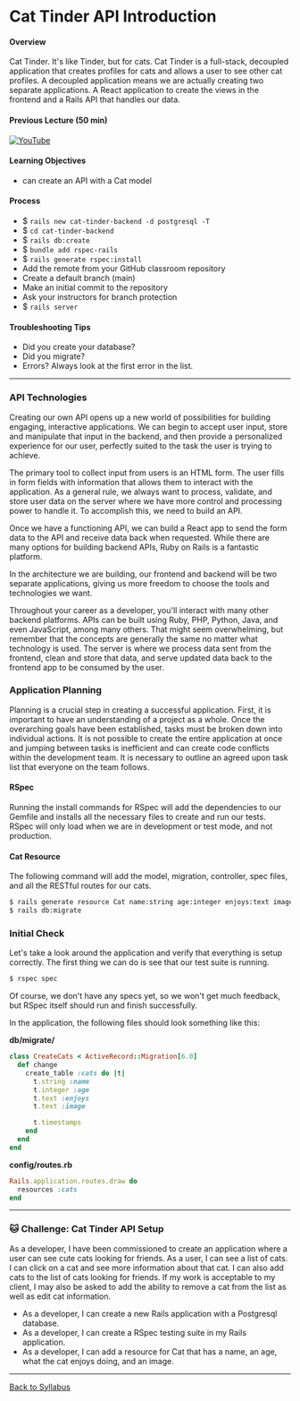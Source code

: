 # Cat Tinder API Introduction

#### Overview

Cat Tinder. It's like Tinder, but for cats. Cat Tinder is a full-stack, decoupled application that creates profiles for cats and allows a user to see other cat profiles. A decoupled application means we are actually creating two separate applications. A React application to create the views in the frontend and a Rails API that handles our data.

#### Previous Lecture (50 min)

[![YouTube](http://img.youtube.com/vi/RTUWQ_AIEZ8/0.jpg)](https://www.youtube.com/watch?v=RTUWQ_AIEZ8)

#### Learning Objectives

- can create an API with a Cat model

#### Process

- $ `rails new cat-tinder-backend -d postgresql -T`
- $ `cd cat-tinder-backend`
- $ `rails db:create`
- $ `bundle add rspec-rails`
- $ `rails generate rspec:install`
- Add the remote from your GitHub classroom repository
- Create a default branch (main)
- Make an initial commit to the repository
- Ask your instructors for branch protection
- $ `rails server`

#### Troubleshooting Tips

- Did you create your database?
- Did you migrate?
- Errors? Always look at the first error in the list.

---

### API Technologies

Creating our own API opens up a new world of possibilities for building engaging, interactive applications. We can begin to accept user input, store and manipulate that input in the backend, and then provide a personalized experience for our user, perfectly suited to the task the user is trying to achieve.

The primary tool to collect input from users is an HTML form. The user fills in form fields with information that allows them to interact with the application. As a general rule, we always want to process, validate, and store user data on the server where we have more control and processing power to handle it. To accomplish this, we need to build an API.

Once we have a functioning API, we can build a React app to send the form data to the API and receive data back when requested. While there are many options for building backend APIs, Ruby on Rails is a fantastic platform.

In the architecture we are building, our frontend and backend will be two separate applications, giving us more freedom to choose the tools and technologies we want.

Throughout your career as a developer, you'll interact with many other backend platforms. APIs can be built using Ruby, PHP, Python, Java, and even JavaScript, among many others. That might seem overwhelming, but remember that the concepts are generally the same no matter what technology is used. The server is where we process data sent from the frontend, clean and store that data, and serve updated data back to the frontend app to be consumed by the user.

### Application Planning

Planning is a crucial step in creating a successful application. First, it is important to have an understanding of a project as a whole. Once the overarching goals have been established, tasks must be broken down into individual actions. It is not possible to create the entire application at once and jumping between tasks is inefficient and can create code conflicts within the development team. It is necessary to outline an agreed upon task list that everyone on the team follows.

#### RSpec

Running the install commands for RSpec will add the dependencies to our Gemfile and installs all the necessary files to create and run our tests. RSpec will only load when we are in development or test mode, and not production.

#### Cat Resource

The following command will add the model, migration, controller, spec files, and all the RESTful routes for our cats.

```bash
$ rails generate resource Cat name:string age:integer enjoys:text image:text
$ rails db:migrate
```

### Initial Check

Let's take a look around the application and verify that everything is setup correctly. The first thing we can do is see that our test suite is running.

```bash
$ rspec spec
```

Of course, we don't have any specs yet, so we won't get much feedback, but RSpec itself should run and finish successfully.

In the application, the following files should look something like this:

**db/migrate/**

```ruby
class CreateCats < ActiveRecord::Migration[6.0]
  def change
    create_table :cats do |t|
      t.string :name
      t.integer :age
      t.text :enjoys
      t.text :image

      t.timestamps
    end
  end
end
```

**config/routes.rb**

```ruby
Rails.application.routes.draw do
  resources :cats
end
```

---

### 🐱 Challenge: Cat Tinder API Setup

As a developer, I have been commissioned to create an application where a user can see cute cats looking for friends. As a user, I can see a list of cats. I can click on a cat and see more information about that cat. I can also add cats to the list of cats looking for friends. If my work is acceptable to my client, I may also be asked to add the ability to remove a cat from the list as well as edit cat information.

- As a developer, I can create a new Rails application with a Postgresql database.
- As a developer, I can create a RSpec testing suite in my Rails application.
- As a developer, I can add a resource for Cat that has a name, an age, what the cat enjoys doing, and an image.

---

[Back to Syllabus](../../README.md#cat-tinder-backend)

